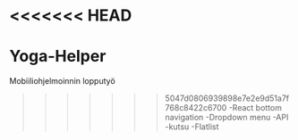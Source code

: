 <<<<<<< HEAD
=======
# Yoga-Helper
Mobiiliohjelmoinnin lopputyö

>>>>>>> 5047d0806939898e7e2e9d51a7f768c8422c6700
-React bottom navigation
-Dropdown menu
-API -kutsu 
-Flatlist
